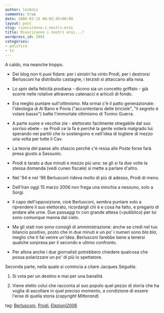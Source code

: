 ```yaml
---
author: leibniz
comments: true
date: 2006-03-15 06:02:45+00:00
layout: post
slug: riusciranno-i-nostri-eroi
title: Riusciranno i nostri eroi...?
wordpress_id: 2091
categories:
- politica
- tv
---
```


A caldo, ma neanche troppo.



	
  * Dei blog non ti puoi fidare: per i sinistri ha vinto Prodi, per i destrorsi Berlusconi ha distribuito castagne, i terzisti si attaccano alla noia.

	
  * Lo _spin_ della felicità prodiana - dicono sia un concetto griffato - già scorre nelle rotative attraverso catenacci e articoli di fondo.

	
  * Era meglio puntare sull'_ottimismo_. Ma ormai c'è il patto generazionale: l'ideologia di Al Bano e Povia ("accontentarsi delle briciole", "il segreto è volare basso") batte l'immortale ottimismo di Tonino Guerra.

	
  * A parte suore e vecchie zie - elettorato facilmente stregabile dal suo sorriso ebete - se Prodi ce la fa è perché la gente voterà malgrado lui: sperando nei partiti che lo sostengono e nell'idea di togliere di mezzo una volta per tutte il Cav.

	
  * La teoria del paese allo sfascio perché c'è ressa alle Poste forse farà presa giusto a Sassuolo.

	
  * Prodi è tarato a due minuti e mezzo più uno: se gli si fa due volte la stessa domanda (vedi cuneo fiscale) si mette a parlare d'altro.

	
  * Nel '94 e nel '96 Berlusconi rideva molto di più di adesso, Prodi di meno.

	
  * Dell'Iran oggi 15 marzo 2006 non frega una minchia a nessuno, solo a Sorgi.

	
  * Il capo dell'opposizione, cioè Berlusconi, sembra puntare solo a riprendere il suo elettorato, ricordargli chi è e cosa ha fatto, e pregarlo di andare alle urne. Due passaggi tv con grande attesa (=pubblico) per lui sono comunque manna dal cielo.

	
  * Ma gli stati non sono consigli di amministrazione: anche se credi nel tuo bilancio positivo, posto che in due minuti e un po' i numeri sono _bla bla_, meglio che ti fai venire un'idea. Berlusconi farebbe bene a tenersi qualche sorpresa per il secondo e ultimo confronto.

	
  * Per allora anche i due giornalisti potrebbero chiedere qualcosa che possa polarizzare un po' di più lo spettatore.


Seconda parte, nella quale si comincia a citare Jacques Séguéla:

	
  1. Si vota per un destino e mai per una banalità

	
  2. Viene eletto colui che racconta al suo popolo quel pezzo di storia che ha voglia di ascoltare in quel preciso momento, a condizione di essere l'eroe di quella storia (_copyright Mitterand_)


tag: [Berlusconi](http://www.technorati.com/tags/Berlusconi), [Prodi](http://www.technorati.com/tags/Prodi), [Elezioni2006](http://www.technorati.com/tags/Elezioni2006)
